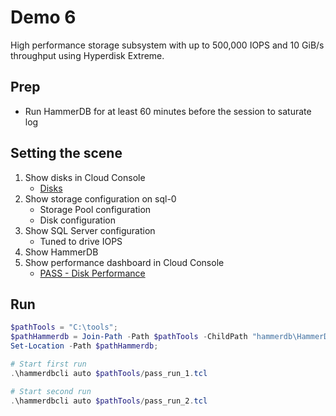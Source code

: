 # Demo 6
High performance storage subsystem with up to 500,000 IOPS and 10 GiB/s throughput using Hyperdisk Extreme.

## Prep

* Run HammerDB for at least 60 minutes before the session to saturate log 

## Setting the scene

1. Show disks in Cloud Console
    * [Disks](https://console.cloud.google.com/compute/disks)
1. Show storage configuration on sql-0
    * Storage Pool configuration
    * Disk configuration
1. Show SQL Server configuration
    * Tuned to drive IOPS
1. Show HammerDB
1. Show performance dashboard in Cloud Console
    * [PASS - Disk Performance](https://console.cloud.google.com/monitoring/dashboards)

## Run

```powershell
$pathTools = "C:\tools";
$pathHammerdb = Join-Path -Path $pathTools -ChildPath "hammerdb\HammerDB-4.12";
Set-Location -Path $pathHammerdb;

# Start first run
.\hammerdbcli auto $pathTools/pass_run_1.tcl

# Start second run
.\hammerdbcli auto $pathTools/pass_run_2.tcl
```